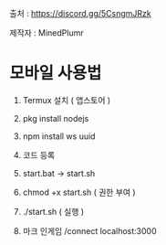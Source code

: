 출처 : https://discord.gg/5CsngmJRzk

제작자 : MinedPlumr

# 모바일 사용법

1. Termux 설치 ( 앱스토어 )

2. pkg install nodejs

3. npm install ws uuid

4. 코드 등록

5. start.bat -> start.sh

6. chmod +x start.sh ( 권한 부여 )

7. ./start.sh ( 실행 )

8. 마크 인게임 /connect localhost:3000
